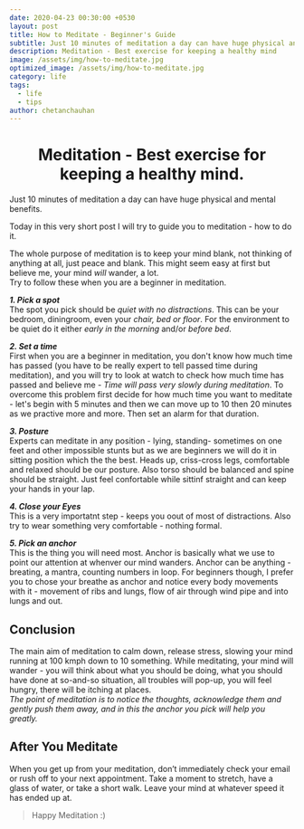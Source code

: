 ```yaml
---
date: 2020-04-23 00:30:00 +0530
layout: post
title: How to Meditate - Beginner's Guide
subtitle: Just 10 minutes of meditation a day can have huge physical and mental benefits.
description: Meditation - Best exercise for keeping a healthy mind
image: /assets/img/how-to-meditate.jpg
optimized_image: /assets/img/how-to-meditate.jpg
category: life
tags:
  - life
  - tips
author: chetanchauhan
---
```

<h1 style="text-align:center;"> 
Meditation - Best exercise for keeping a healthy mind. 
</h1> 

Just 10 minutes of meditation a day can have huge physical and mental benefits.

Today in this very short post I will try to guide you to meditation - how to do it.<br>

The whole purpose of meditation is to keep your mind blank, not thinking of anything at all, just peace and blank. This might seem easy at first but believe me, your mind *will* wander, a lot.<br>
Try to follow these when you are a beginner in meditation.

_**1. Pick a spot**_ <br>
The spot you pick should be *quiet with no distractions*. This can be your bedroom, diningroom, even your *chair, bed or floor*. For the environment to be quiet do it either *early in the morning* and/or *before bed*.

_**2. Set a time**_ <br>
First when you are a beginner in meditation, you don't know how much time has passed (you have to be really expert to tell passed time during meditation), and you will try to look at watch to check how much time has passed and believe me - *Time will pass very slowly during meditation*. To overcome this problem first decide for how much time you want to meditate - let's begin with 5 minutes and then we can move up to 10 then 20 minutes as we practive more and more. Then set an alarm for that duration.

_**3. Posture**_ <br>
Experts can meditate in any position - lying, standing- sometimes on one feet and other impossible stunts but as we are beginners we will do it in sitting position which the the best. Heads up, criss-cross legs, comfortable and relaxed should be our posture.
Also torso should be balanced and spine should be straight. Just feel confortable while sittinf straight and can keep your hands in your lap.

_**4. Close your Eyes**_ <br>
This is a very importatnt step - keeps you oout of most of distractions. Also try to wear something very comfortable - nothing formal.

_**5. Pick an anchor**_ <br>
This is the thing you will need most. Anchor is basically what we use to point our attention at whenver our mind wanders. Anchor can be anything - breating, a mantra, counting numbers in loop. For beginners though, I prefer you to chose your breathe as anchor and notice every body movements with it - movement of ribs and lungs, flow of air through wind pipe and into lungs and out.

## Conclusion

The main aim of meditation to calm down, release stress, slowing your mind running at 100 kmph down to 10 something. While meditating, your mind will wander - you will think about what you should be doing, what you should have done at so-and-so situation, all troubles will pop-up, you will feel hungry, there will be itching at places. <br>
*The point of meditation is to notice the thoughts, acknowledge them and gently push them away, and in this the anchor you pick will help you greatly.*

## After You Meditate

When you get up from your meditation, don’t immediately check your email or rush off to your next appointment. Take a moment to stretch, have a glass of water, or take a short walk. Leave your mind at whatever speed it has ended up at. 

> Happy Meditation :)






